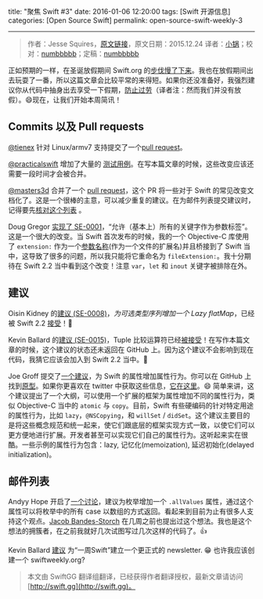 title: "聚焦 Swift #3"
date: 2016-01-06 12:20:00
tags: [Swift 开源信息]
categories: [Open Source Swift]
permalink: open-source-swift-weekly-3

---
> 作者：Jesse Squires，[原文链接](http://www.jessesquires.com/open-source-swift-weekly-3/)，原文日期：2015.12.24
> 译者：[小锅](http://www.swiftyper.com)；校对：[numbbbbb](http://numbbbbb.com/)；定稿：[numbbbbb](http://numbbbbb.com/)
  








正如预期的一样，在圣诞放假期间 Swift.org 的[步伐](https://lists.swift.org/pipermail/swift-corelibs-dev/Week-of-Mon-20151214/000179.html)[慢了下来](https://lists.swift.org/pipermail/swift-dev/Week-of-Mon-20151221/000540.html)。我也在放假期间出去玩耍了一番，所以这篇文章会比较平常的来得短。如果你还没准备好，我强烈建议你从代码中抽身出去享受一下假期，[防止过劳](https://twitter.com/chriseidhof/status/679213894343200768)（译者注：然而我们并没有放假）。😄现在，让我们开始本周简讯！

<!--more-->

## Commits 以及 Pull requests

[@tienex](https://github.com/tienex) 针对 Linux/armv7 支持提交了一个[pull request](https://github.com/apple/swift/pull/608)。

[@practicalswift](https://github.com/practicalswift) 增加了大量的 [测试用例](https://github.com/apple/swift/pulls?utf8=%E2%9C%93&q=is%3Apr+author%3Apracticalswift+is%3Aclosed+test+case)。在写本篇文章的时候，这些改变应该还需要一段时间才会被合并。

[@masters3d](https://github.com/masters3d) 合并了一个 [pull request](https://github.com/apple/swift-evolution/pull/72/files)，这个 PR 将一些对于 Swift 的常见改变文档化了。这是一个很棒的主意，可以减少重复的建议。在为邮件列表提交建议时，记得要先[核对这个列表](https://github.com/apple/swift-evolution/blob/master/commonly_proposed.md) 。

Doug Gregor [实现了 SE-0001](https://github.com/apple/swift/commit/c8dd8d066132683aa32c2a5740b291d057937367)，“允许（基本上）所有的关键字作为参数标签”。这是一个很大的改变。当 Swift 首次发布的时候，我的一个 Objective-C 库使用了 `extension:` 作为一个[参数名称](https://github.com/jessesquires/JSQSystemSoundPlayer/issues/8)(作为一个文件的扩展名)并且桥接到了 Swift 当中，这导致了很多的问题，所以我只能将它重命名为 `fileExtension:`。我十分期待在 Swift 2.2 当中看到这个改变！注意 `var`，`let` 和 `inout` 关键字被排除在外。

## 建议

Oisin Kidney 的[建议 (SE-0008)](https://github.com/apple/swift-evolution/blob/master/proposals/0008-lazy-flatmap-for-optionals.md)，*为可选类型序列增加一个 Lazy flatMap*，已经被 Swift 2.2 [接受](https://lists.swift.org/pipermail/swift-evolution-announce/2015-December/000006.html)！🎉

Kevin Ballard 的[建议 (SE-0015)](https://github.com/apple/swift-evolution/blob/master/proposals/0015-tuple-comparison-operators.md)，Tuple 比较运算符已经[被接受](https://lists.swift.org/pipermail/swift-evolution/Week-of-Mon-20151221/004423.html)！在写作本篇文章的时候，这个建议的状态还未返回在 GitHub 上。因为这个建议不会影响到现在代码，我猜它应该会加入到 Swift 2.2 当中。🎉

Joe Groff 提交了[一个建议](https://lists.swift.org/pipermail/swift-evolution/Week-of-Mon-20151214/003148.html)，为 Swift 的属性增加属性行为。你可以在 GitHub 上找到[原型](https://gist.github.com/jckarter/f3d392cf183c6b2b2ac3)。如果你更喜欢在 twitter 中获取这些信息，[它在这里](https://twitter.com/jckarter/status/677554831003791360)。😄 简单来讲，这个建议提出了一个大纲，可以使用一个扩展的框架为属性增加不同的属性行为，类似 Objective-C 当中的 `atomic` 与 `copy`。目前，Swift 有些硬编码的针对特定用途的属性行为，比如 `lazy`，`@NSCopying`，和 `willSet` / `didSet`。这个建议主要目的是将这些概念规范和统一起来，使它们跟底层的框架实现方式一致，以使它们可以更方便地进行扩展。开发者甚至可以实现它们自己的属性行为。这听起来实在很酷。一些示例的属性行为包含：lazy, 记忆化(memoization), 延迟初始化(delayed initialization)。

## 邮件列表

Andyy Hope 开启了[一个讨论](https://lists.swift.org/pipermail/swift-evolution/Week-of-Mon-20151221/003819.html)，建议为枚举增加一个 `.allValues` 属性，通过这个属性可以将枚举中的所有 case 以数组的方式返回。看起来到目前为止有很多人支持这个观点。[Jacob Bandes-Storch](https://lists.swift.org/pipermail/swift-evolution/Week-of-Mon-20151207/001233.html) 在几周之前也提出过这个想法。我也是这个想法的拥簇者，在之前我就好几次试图写过几次这样的代码了。👍 

Kevin Ballard [建议](https://lists.swift.org/pipermail/swift-evolution/Week-of-Mon-20151221/004223.html) 为“一周Swift”建立一个更正式的 newsletter. 😁 也许我应该创建一个 swiftweekly.org?
> 本文由 SwiftGG 翻译组翻译，已经获得作者翻译授权，最新文章请访问 [http://swift.gg](http://swift.gg)。